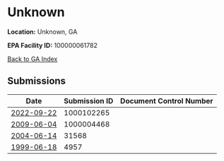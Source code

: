 # Unknown

**Location:** Unknown, GA

**EPA Facility ID:** 100000061782

[Back to GA Index](../../index.md)

## Submissions

| Date | Submission ID | Document Control Number |
|------|--------------|-------------------------|
| [2022-09-22](submissions/1000102265.md) | 1000102265 |  |
| [2009-06-04](submissions/1000004468.md) | 1000004468 |  |
| [2004-06-14](submissions/31568.md) | 31568 |  |
| [1999-06-18](submissions/4957.md) | 4957 |  |
